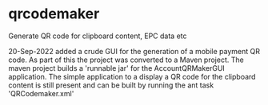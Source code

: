 # qrcodemaker
Generate QR code for clipboard content, EPC data etc

20-Sep-2022 added a crude GUI for the generation of a mobile payment QR code. As part of this the project was converted
to a Maven project. The maven project builds a 'runnable jar' for the AccountQRMakerGUI application. The simple application
to a display a QR code for the clipboard content is still present and can be built by running the ant task 'QRCodemaker.xml'
